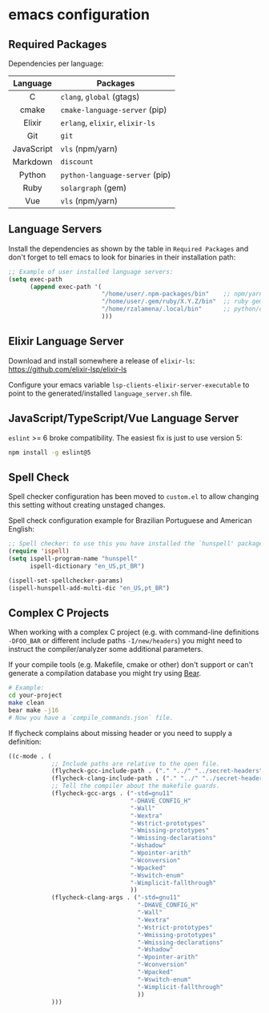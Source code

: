 emacs configuration
===================

Required Packages
-----------------

Dependencies per language:

| Language   | Packages                        |
|:----------:|---------------------------------|
| C          | `clang`, `global` (gtags)       |
| cmake      | `cmake-language-server` (pip)   |
| Elixir     | `erlang`, `elixir`, `elixir-ls` |
| Git        | `git`                           |
| JavaScript | `vls` (npm/yarn)                |
| Markdown   | `discount`                      |
| Python     | `python-language-server` (pip)  |
| Ruby       | `solargraph` (gem)              |
| Vue        | `vls` (npm/yarn)                |


Language Servers
----------------

Install the dependencies as shown by the table in `Required Packages` and
don't forget to tell emacs to look for binaries in their installation path:

```el
;; Example of user installed language servers:
(setq exec-path
      (append exec-path '(
                          "/home/user/.npm-packages/bin"    ;; npm/yarn.
                          "/home/user/.gem/ruby/X.Y.Z/bin"  ;; ruby gem.
                          "/home/rzalamena/.local/bin"      ;; python/others.
                          )))
```


Elixir Language Server
----------------------

Download and install somewhere a release of `elixir-ls`:
https://github.com/elixir-lsp/elixir-ls

Configure your emacs variable `lsp-clients-elixir-server-executable` to
point to the generated/installed `language_server.sh` file.


JavaScript/TypeScript/Vue Language Server
-----------------------------------------

`eslint` >= 6 broke compatibility. The easiest fix is just to use version 5:

```sh
npm install -g eslint@5
```


Spell Check
-----------

Spell checker configuration has been moved to `custom.el` to allow
changing this setting without creating unstaged changes.

Spell check configuration example for Brazilian Portuguese and American
English:

```el
;; Spell checker: to use this you have installed the `hunspell' package.
(require 'ispell)
(setq ispell-program-name "hunspell"
      ispell-dictionary "en_US,pt_BR")

(ispell-set-spellchecker-params)
(ispell-hunspell-add-multi-dic "en_US,pt_BR")
```


Complex C Projects
------------------

When working with a complex C project (e.g. with command-line definitions
`-DFOO_BAR` or different include paths `-I/new/headers`) you might need
to instruct the compiler/analyzer some additional parameters.

If your compile tools (e.g. Makefile, cmake or other) don't support or
can't generate a compilation database you might try using
[Bear](https://github.com/rizsotto/Bear).

```sh
# Example:
cd your-project
make clean
bear make -j16
# Now you have a `compile_commands.json` file.
```

If flycheck complains about missing header or you need to supply a definition:

```el
((c-mode . (
            ;; Include paths are relative to the open file.
            (flycheck-gcc-include-path . ("." "../" "../secret-headers"))
            (flycheck-clang-include-path . ("." "../" "../secret-headers"))
            ;; Tell the compiler about the makefile guards.
            (flycheck-gcc-args . ("-std=gnu11"
                                  "-DHAVE_CONFIG_H"
                                  "-Wall"
                                  "-Wextra"
                                  "-Wstrict-prototypes"
                                  "-Wmissing-prototypes"
                                  "-Wmissing-declarations"
                                  "-Wshadow"
                                  "-Wpointer-arith"
                                  "-Wconversion"
                                  "-Wpacked"
                                  "-Wswitch-enum"
                                  "-Wimplicit-fallthrough"
                                  ))
            (flycheck-clang-args . ("-std=gnu11"
                                    "-DHAVE_CONFIG_H"
                                    "-Wall"
                                    "-Wextra"
                                    "-Wstrict-prototypes"
                                    "-Wmissing-prototypes"
                                    "-Wmissing-declarations"
                                    "-Wshadow"
                                    "-Wpointer-arith"
                                    "-Wconversion"
                                    "-Wpacked"
                                    "-Wswitch-enum"
                                    "-Wimplicit-fallthrough"
                                    ))
            )))

```
